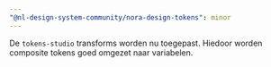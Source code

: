 ```yaml
---
"@nl-design-system-community/nora-design-tokens": minor
---
```


De `tokens-studio` transforms worden nu toegepast. Hiedoor worden composite tokens goed omgezet naar variabelen.
